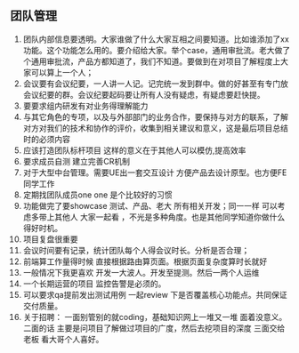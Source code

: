 团队管理
---

1. 团队内部信息要透明。大家谁做了什么大家互相之间要知道。比如谁添加了xx功能。这个功能怎么用的。要介绍给大家。举个case，通用审批流。老大做了个通用审批流，产品方都知道了，我们不知道。要做到在对项目了解程度上大家可以算上一个人；
2. 会议要有会议纪要，一人讲一人记。记完统一发到群中。做的好甚至有专门放会议纪要的群。会议纪要起码要让所有人没有疑虑，有疑虑要赶快提。
3. 要要求组内研发有对业务得理解能力
4. 与其它角色的专项，以及与外部部门的业务合作，要保持与对方的联系，了解对方对我们的技术和协作的评价，收集到相关建议和意义，这是最后项目总结时的必须内容
5. 应该打造团队标杆项目 这样的意义在于其他人可以模仿,提高效率
6. 要求成员自测 建立完善CR机制
7. 对于大型中台管理。需要UE出一套交互设计 方便产品去设计原型。也方便FE同学工作
8. 定期找团队成员one one 是个比较好的习惯
9. 功能做完了要showcase 测试、产品、老大 所有相关开发；同一一样 可以考虑多带上其他人 大家一起看 ，不光是多种角度。也是其他同学知道你做什么得好时机。
10. 项目复盘很重要
11. 会议时间要有记录，统计团队每个人得会议时长。分析是否合理；
12. 前端算工作量得时候 直接根据路由算页面。根据页面复杂度算时长就好
13. 一般情况下我更喜欢 开发一大波人。开发至提测。然后一两个人运维
14. 一个长期运营的项目 监控告警是必须的。
15. 可以要求qa提前发出测试用例 一起review 下是否覆盖核心功能点。共同保证交付质量。
16. 关于招聘： 一面别管别的就coding，基础知识网上一堆又一堆 面着没意义。 二面的话 主要是问项目了解做过项目的广度，然后去挖项目的深度 三面交给老板 看大哥个人喜好。